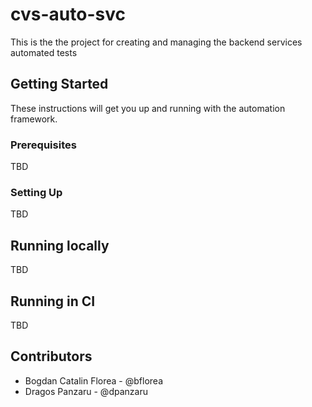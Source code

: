 # cvs-auto-svc
This is the the project for creating and managing the backend services automated tests

## Getting Started

These instructions will get you up and running with the automation framework.

### Prerequisites

TBD

### Setting Up

TBD

## Running locally

TBD

## Running in CI

TBD

## Contributors

 - Bogdan Catalin Florea - @bflorea
 - Dragos Panzaru - @dpanzaru